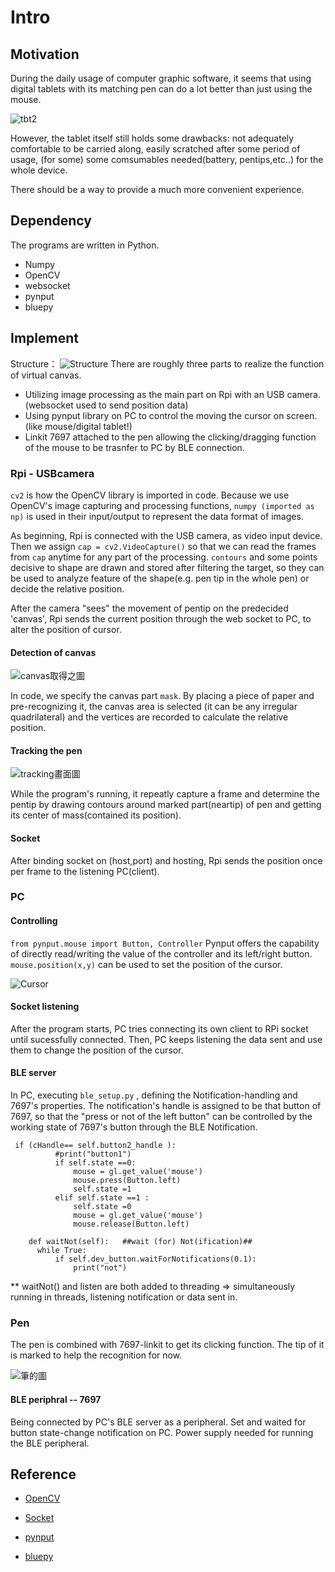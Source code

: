 # Intro
## Motivation
During the daily usage of computer graphic software, it seems that using digital tablets with its matching pen can do a lot better than just using the mouse.

![tbt2](/img/report/tablet2.png)

However, the tablet itself still holds some drawbacks: not adequately comfortable to be carried along, easily scratched after some period of usage, (for some) some comsumables needed(battery, pentips,etc..) for the whole device.

There should be a way to provide a much more convenient experience.

## Dependency
The programs are written in Python.
- Numpy
- OpenCV
- websocket
- pynput
- bluepy

## Implement
 Structure：
![Structure](/img/report/Structure.jpg)
 There are roughly three parts to realize the function of virtual canvas.
   - Utilizing image processing as the main part on Rpi with an USB camera. (websocket used to send position data)
   - Using pynput library on PC to control the moving the cursor on screen. (like mouse/digital tablet!)
   - Linkit 7697 attached to the pen allowing the clicking/dragging function of the mouse to be trasnfer to PC by BLE connection.
   
### Rpi - USBcamera
`cv2` is how the OpenCV library is imported in code. 
Because we use OpenCV's image capturing and processing functions, `numpy (imported as np)` is used in their input/output to represent the data format of images. 

As beginning, Rpi is connected with the USB camera, as video input device.  Then we assign `cap = cv2.VideoCapture()` so that we can read the frames from `cap` anytime for any part of the processing.  `contours` and some points decisive to shape are drawn and stored after filtering the target, so they can be used to analyze feature of the shape(e.g. pen tip in the whole pen) or decide the relative position.

After the camera "sees" the movement of pentip on the predecided 'canvas', Rpi sends the current position through the web socket to PC, to alter the position of cursor.
#### Detection of canvas
![canvas取得之圖](/img/report/canvas.png)

In code, we specify the canvas part `mask`. By placing a piece of paper and pre-recognizing it, the canvas area is selected (it can be any irregular quadrilateral) and the vertices are recorded to calculate the relative position.

#### Tracking the pen
![tracking畫面圖](/img/report/track.jpg)

While the program's running, it repeatly capture a frame and determine the pentip by drawing contours around marked part(neartip) of pen and getting its center of mass(contained its position).

#### Socket
After binding socket on (host,port) and hosting, Rpi sends the position once per frame to the listening PC(client).
### PC
#### Controlling
`from pynput.mouse import Button, Controller`  Pynput offers the capability of directly read/writing the value of the controller and its left/right button.
`mouse.position(x,y)` can be used to set the position of the cursor.

![Cursor](/img/report/cursor1.png)

#### Socket listening
After the program starts, PC tries connecting its own client to RPi socket until sucessfully connected. Then, PC keeps listening the data sent and use them to change the position of the cursor.

#### BLE server
In PC, executing `ble_setup.py` , defining the Notification-handling and 7697's properties. The notification's handle is assigned to be that button of 7697, so that the "press or not of the left button" can be controlled by the working state of 7697's button through the BLE Notification.
  ```
   if (cHandle== self.button2_handle ):
            #print("button1")
            if self.state ==0:
                mouse = gl.get_value('mouse')
                mouse.press(Button.left)
                self.state =1
            elif self.state ==1 :
                self.state =0
                mouse = gl.get_value('mouse')
                mouse.release(Button.left)
  ```
  ``` 
      def waitNot(self):   ##wait (for) Not(ification)##
        while True:
            if self.dev_button.waitForNotifications(0.1):
                print("not")
  ``` 
  
 ** waitNot() and listen are both added to threading => simultaneously running in threads, listening notification or data sent in.
### Pen
The pen is combined with 7697-linkit to get its clicking function.  The tip of it is marked to help the recognition for now.

![筆的圖](/img/report/pen.jpg)
#### BLE periphral -- 7697
Being connected by PC's BLE server as a peripheral. Set and waited for button state-change notification on PC.
Power supply needed for running the BLE peripheral.

## Reference
- [OpenCV](https://opencv.org/)

- [Socket](https://docs.python.org/3/library/socket.html)

- [pynput](https://pypi.org/project/pynput/)

- [bluepy](https://ianharvey.github.io/bluepy-doc/)

